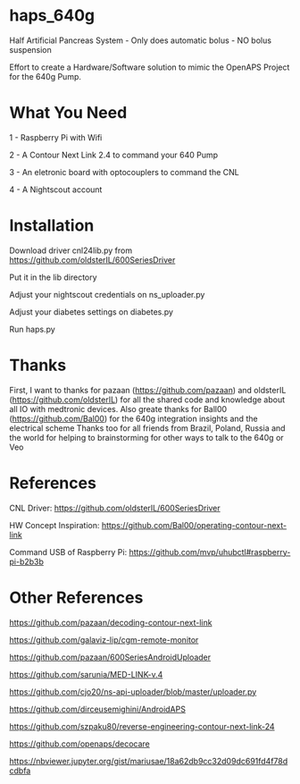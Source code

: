 # haps_640g

Half Artificial Pancreas System - Only does automatic bolus - NO bolus suspension

Effort to create a Hardware/Software solution to mimic the OpenAPS Project for the 640g Pump. 


# What You Need

1 - Raspberry Pi with Wifi

2 - A Contour Next Link 2.4 to command your 640 Pump

3 - An eletronic board with optocouplers to command the CNL

4 - A Nightscout account


# Installation

Download driver cnl24lib.py from https://github.com/oldsterIL/600SeriesDriver

Put it in the lib directory 

Adjust your nightscout credentials on ns_uploader.py

Adjust your diabetes settings on diabetes.py

Run haps.py



# Thanks

First, I want to thanks for pazaan (https://github.com/pazaan) and oldsterIL (https://github.com/oldsterIL) for all the shared code and knowledge about all IO with medtronic devices. 
Also greate thanks for Ball00 (https://github.com/Bal00) for the 640g integration insights and the electrical scheme
Thanks too for all friends from Brazil, Poland, Russia and the world for helping to brainstorming for other ways to talk to the 640g or Veo


# References 

CNL Driver:
https://github.com/oldsterIL/600SeriesDriver

HW Concept Inspiration:
https://github.com/Bal00/operating-contour-next-link

Command USB of Raspberry Pi:
https://github.com/mvp/uhubctl#raspberry-pi-b2b3b




# Other References 

https://github.com/pazaan/decoding-contour-next-link

https://github.com/galaviz-lip/cgm-remote-monitor

https://github.com/pazaan/600SeriesAndroidUploader

https://github.com/sarunia/MED-LINK-v.4

https://github.com/cjo20/ns-api-uploader/blob/master/uploader.py

https://github.com/dirceusemighini/AndroidAPS

https://github.com/szpaku80/reverse-engineering-contour-next-link-24

https://github.com/openaps/decocare

https://nbviewer.jupyter.org/gist/mariusae/18a62db9cc32d09dc691fd4f78dcdbfa

